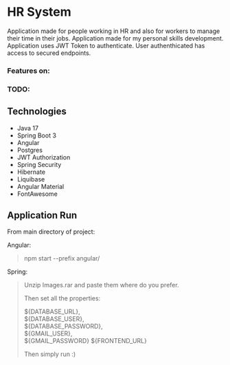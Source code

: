 # HR System
Application made for people working in HR and also for workers to manage their time
in their jobs.
Application made for my personal skills development.  
Application uses JWT Token to authenticate.
User authenthicated has access to secured endpoints.

### Features on:

### TODO:

## Technologies
* Java 17
* Spring Boot 3
* Angular
* Postgres
* JWT Authorization
* Spring Security
* Hibernate
* Liquibase
* Angular Material
* FontAwesome

## Application Run
From main directory of project:

Angular:
> npm start --prefix angular/


Spring:

> Unzip Images.rar and paste them where do you prefer.
>
> Then set all the properties:
>
> ${DATABASE_URL},  
> ${DATABASE_USER},  
> ${DATABASE_PASSWORD},   
> ${GMAIL_USER},  
> ${GMAIL_PASSWORD}
> ${FRONTEND_URL}
>
> Then simply run :)
